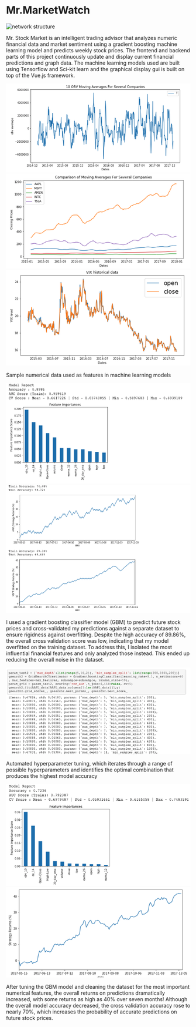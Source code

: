 # Mr.MarketWatch

![network structure](https://github.com/KingArthurZ3/StockDisplaySite/blob/master/assets/MrMarketWatch.png "Stock Display Site")

Mr. Stock Market is an intelligent trading advisor that analyzes numeric financial data and market sentiment using a gradient boosting machine learning model and predicts weekly stock prices. The frontend and backend parts of this project continuously update and display current financial predictions and graph data. The machine learning models used are built using Tensorflow and Sci-kit learn and the graphical display gui is built on top of the Vue.js framework. 

![network structure](https://github.com/KingArthurZ3/StockDisplaySite/blob/master/assets/10OBV.png "Stock Display Site")
![network structure](https://github.com/KingArthurZ3/StockDisplaySite/blob/master/assets/SMA.png "Stock Display Site")
![network structure](https://github.com/KingArthurZ3/StockDisplaySite/blob/master/assets/VIX.png "Stock Display Site")

Sample numerical data used as features in machine learning models

![network structure](https://github.com/KingArthurZ3/StockDisplaySite/blob/master/assets/GB_CLASSIFIER_1.png "Stock Display Site")
![network structure](https://github.com/KingArthurZ3/StockDisplaySite/blob/master/assets/GBM_Boost_1.png "Stock Display Site")

I used a gradient boosting classifier model (GBM) to predict future stock prices and cross-validated my predictions against a separate dataset to ensure rigidness against overfitting. Despite the high accuracy of 89.86%, the overall cross validation score was low, indicating that my model overfitted on the training dataset. To address this, I isolated the most influential financial features and only analyzed those instead. This ended up reducing the overall noise in the dataset.

![network structure](https://github.com/KingArthurZ3/StockDisplaySite/blob/master/assets/Hyperparameter_tuning.png "Stock Display Site")

Automated hyperparameter tuning, which iterates through a range of possible hyperparameters and identifies the optimal combination that produces the highest model accuracy

![network structure](https://github.com/KingArthurZ3/StockDisplaySite/blob/master/assets/GB_CLASSIFIER_2.png "Stock Display Site")
![network structure](https://github.com/KingArthurZ3/StockDisplaySite/blob/master/assets/AAPL_RETURNS.png "Stock Display Site")

After tuning the GBM model and cleaning the dataset for the most important numerical features, the overall returns on predictions dramatically increased, with some returns as high as 40% over seven months! Although the overall model accuracy decreased, the cross validation accuracy rose to nearly 70%, which increases the probability of accurate predictions on future stock prices.

